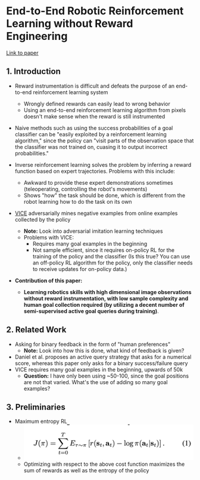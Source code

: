 # End-to-End Robotic Reinforcement Learning without Reward Engineering

[Link to paper](https://arxiv.org/pdf/1904.07854.pdf)

## 1. Introduction

- Reward instrumentation is difficult and defeats the purpose of an end-to-end reinforcement learning system
  - Wrongly defined rewards can easily lead to wrong behavior
  - Using an end-to-end reinforcement learning algorithm from pixels doesn't make sense when the reward is still instrumented
- Naive methods such as using the success probabilities of a goal classifier can be "easily exploited by a reinforcement learning algorithm," since the policy can "visit parts of the observation space that the classifier was not trained on, cuasing it to output incorrect probabilities."
- Inverse reinforcement learning solves the problem by inferring a reward function based on expert trajectories. Problems with this include:
  - Awkward to provide these expert demonstrations sometimes (teleoperating, controlling the robot's movements)
  - Shows "how" the task should be done, which is different from the robot learning how to do the task on its own
- [VICE]() adversarially mines negative examples from online examples collected by the policy
  - **Note:** Look into adversarial imitation learning techniques
  - Problems with VICE:
    - Requires many goal examples in the beginning
    - Not sample efficient, since it requires on-policy RL for the training of the policy and the classifier (Is this true? You can use an off-policy RL algorithm for the policy, only the classifier needs to receive updates for on-policy data.)

- **Contribution of this paper:**
  - **Learning robotics skills with high dimensional image observations without reward instrumentation, with low sample complexity and human goal collection required (by utilizing a decent number of semi-supervised active goal queries during training)**.



## 2. Related Work

- Asking for binary feedback in the form of "human preferences"
  - **Note:** Look into how this is done, what kind of feedback is given?
- Daniel et al. proposes an active query strategy that asks for a numerical score, whereas this paper only asks for a binary success/failure query
- VICE requires many goal examples in the beginning, upwards of 50k
  - **Question:** I have only been using ~50-100, since the goal positions are not that varied. What's the use of adding so many goal examples?



## 3. Preliminaries

- Maximum entropy RL
  - ![](images/viceraq/maximum_entropy.png)
  - Optimizing with respect to the above cost function maximizes the sum of rewards as well as the entropy of the policy

